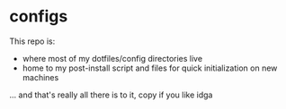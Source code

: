 # configs

This repo is:
- where most of my dotfiles/config directories live
- home to my post-install script and files for quick initialization on new machines

... and that's really all there is to it, copy if you like idga

